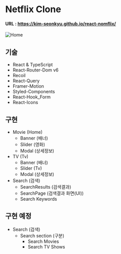 # Netflix Clone

#### URL : https://kim-seonkyu.github.io/react-nomflix/

![Home](https://user-images.githubusercontent.com/64760329/210740884-5409ba8a-3164-434a-9c24-eb1bbff73207.png)

## 기술

- React & TypeScript
- React-Router-Dom v6
- Recoil
- React-Query
- Framer-Motion
- Styled-Components
- React-Hook_Form
- React-Icons

## 구현

- Movie (Home)
  - Banner (배너)
  - Slider (영화)
  - Modal (상세정보)
- TV (Tv)
  - Banner (배너)
  - Slider (Tv)
  - Modal (상세정보)
- Search (검색)
  - SearchResults (검색결과)
  - SearchPage (검색결과 화면(UI))
  - Search Keywords

## 구현 예정

- Search (검색)
  - Search section (구분)
    - Search Movies
    - Search TV Shows
